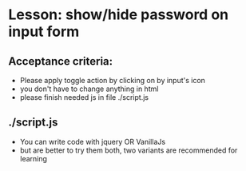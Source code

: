 # Lesson: show/hide password on input form

## Acceptance criteria:
- Please apply toggle action by clicking on by input's icon
- you don't have to change anything in html
- please finish needed js in file ./script.js

## ./script.js
- You can write code with jquery OR VanillaJs
- but are better to try them both, two variants are recommended for learning

